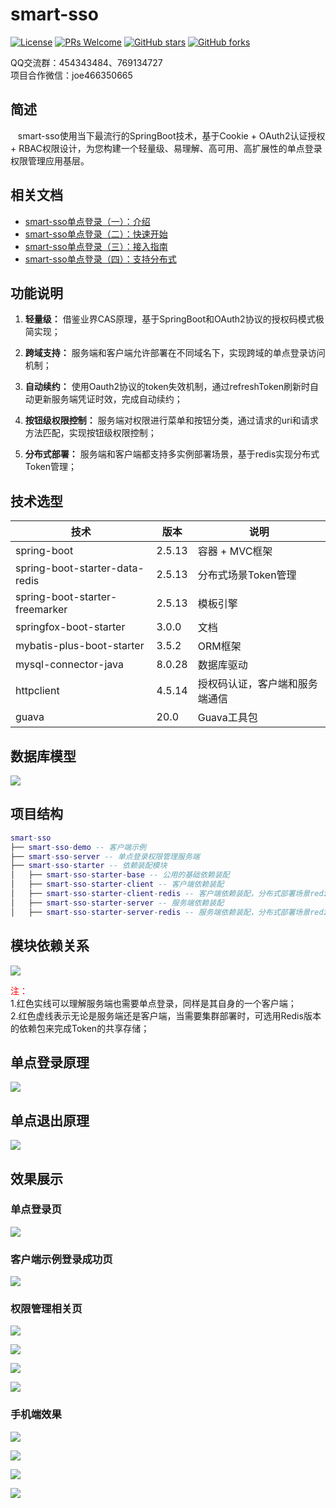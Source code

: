 # smart-sso
[![License](https://img.shields.io/badge/license-MIT-blue.svg)](http://opensource.org/licenses/MIT)
[![PRs Welcome](https://img.shields.io/badge/PRs-welcome-brightgreen.svg)](https://github.com/a466350665/smart-sso/pulls)
[![GitHub stars](https://img.shields.io/github/stars/a466350665/smart-sso.svg?style=social&label=Stars)](https://github.com/a466350665/smart-sso)
[![GitHub forks](https://img.shields.io/github/forks/a466350665/smart-sso.svg?style=social&label=Fork)](https://github.com/a466350665/smart-sso)

QQ交流群：454343484、769134727   
项目合作微信：joe466350665

## 简述
    smart-sso使用当下最流行的SpringBoot技术，基于Cookie + OAuth2认证授权 + RBAC权限设计，为您构建一个轻量级、易理解、高可用、高扩展性的单点登录权限管理应用基层。

## 相关文档
- [smart-sso单点登录（一）：介绍](https://blog.csdn.net/a466350665/article/details/54140411)
- [smart-sso单点登录（二）：快速开始](https://blog.csdn.net/a466350665/article/details/79628553)
- [smart-sso单点登录（三）：接入指南](https://blog.csdn.net/a466350665/article/details/139736085)
- [smart-sso单点登录（四）：支持分布式](https://blog.csdn.net/a466350665/article/details/109388429)

## 功能说明

1. **轻量级：** 借鉴业界CAS原理，基于SpringBoot和OAuth2协议的授权码模式极简实现；

2. **跨域支持：** 服务端和客户端允许部署在不同域名下，实现跨域的单点登录访问机制；

3. **自动续约：** 使用Oauth2协议的token失效机制，通过refreshToken刷新时自动更新服务端凭证时效，完成自动续约；

4. **按钮级权限控制：** 服务端对权限进行菜单和按钮分类，通过请求的uri和请求方法匹配，实现按钮级权限控制；

5. **分布式部署：** 服务端和客户端都支持多实例部署场景，基于redis实现分布式Token管理；

## 技术选型

| 技术                   | 版本    | 说明             |
| ---------------------- | ------- | ---------------- |
| spring-boot             | 2.5.13   | 容器 + MVC框架     |
| spring-boot-starter-data-redis    | 2.5.13   | 分布式场景Token管理  |
| spring-boot-starter-freemarker | 2.5.13   | 模板引擎  |
| springfox-boot-starter      | 3.0.0   | 文档     |
| mybatis-plus-boot-starter           | 3.5.2   | ORM框架  |
| mysql-connector-java    | 8.0.28   | 数据库驱动  |
| httpclient    | 4.5.14   | 授权码认证，客户端和服务端通信  |
| guava    | 20.0   | Guava工具包  |

## 数据库模型
![](./images/smart-sso-pdm.jpg)

## 项目结构

```lua
smart-sso
├── smart-sso-demo -- 客户端示例
├── smart-sso-server -- 单点登录权限管理服务端
├── smart-sso-starter -- 依赖装配模块
│   ├── smart-sso-starter-base -- 公用的基础依赖装配
│   ├── smart-sso-starter-client -- 客户端依赖装配
│   ├── smart-sso-starter-client-redis -- 客户端依赖装配，分布式部署场景redis支持
│   ├── smart-sso-starter-server -- 服务端依赖装配
│   ├── smart-sso-starter-server-redis -- 服务端依赖装配，分布式部署场景redis支持
```

## 模块依赖关系

![](./images/smart-sso.png)

<font color="red">注：</font>  
1.红色实线可以理解服务端也需要单点登录，同样是其自身的一个客户端；  
2.红色虚线表示无论是服务端还是客户端，当需要集群部署时，可选用Redis版本的依赖包来完成Token的共享存储；

## 单点登录原理
![](./images/smart-sso-login.png)


## 单点退出原理
![](./images/smart-sso-logout.png)


## 效果展示
### 单点登录页
![](./images/img1.png)

### 客户端示例登录成功页
![](./images/img2.png)

### 权限管理相关页
![](./images/img3.png)

![](./images/img4.png)

![](./images/img5.png)

![](./images/img6.png)

### 手机端效果
![](./images/img10.jpg)

![](./images/img11.jpg)

![](./images/img12.jpg)

![](./images/img13.jpg)